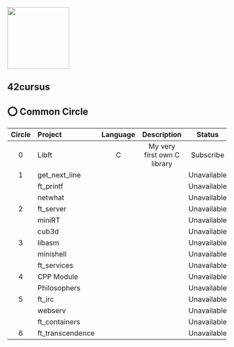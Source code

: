 <img src="https://upload.wikimedia.org/wikipedia/commons/8/8d/42_Logo.svg" width="142"> 

## 42cursus

## ⭕️ Common Circle
| Circle | Project        | Language | Description                 | Status      |
|:-:|:--------------------|:-------:|:---------------------------:|:------------:|
| 0 | Libft               |    C    | My very first own C library | Subscribe     |
| 1 | get_next_line       |         |                             | Unavailable   |
|   | ft_printf           |         |                             | Unavailable   |
|   | netwhat             |         |                             | Unavailable   |
| 2 | ft_server           |         |                             | Unavailable   |
|   | miniRT              |         |                             | Unavailable   |
|   | cub3d               |         |                             | Unavailable   |
| 3 | libasm              |         |                             | Unavailable   |
|   | minishell           |         |                             | Unavailable   |
|   | ft_services         |         |                             | Unavailable   |
| 4 | CPP Module          |         |                             | Unavailable   |
|   | Philosophers        |         |                             | Unavailable   |
| 5 | ft_irc              |         |                             | Unavailable   |
|   | webserv             |         |                             | Unavailable   |
|   | ft_containers       |         |                             | Unavailable   |
| 6 | ft_transcendence    |         |                             | Unavailable   |
